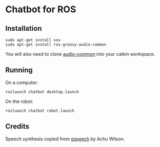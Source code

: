 # Chatbot for ROS

## Installation
```
sudo apt-get install sox
sudo apt-get install ros-groovy-audio-common
```

You will also need to clone [audio-common](https://github.com/ros-drivers/audio_common) into your catkin workspace.

## Running
On a computer:
```
roslaunch chatbot desktop.launch
```

On the robot:
```
rosluanch chatbot robot.launch
```

## Credits
Speech synthesis copied from [gspeech](https://github.com/achuwilson/gspeech) by Achu Wilson.
